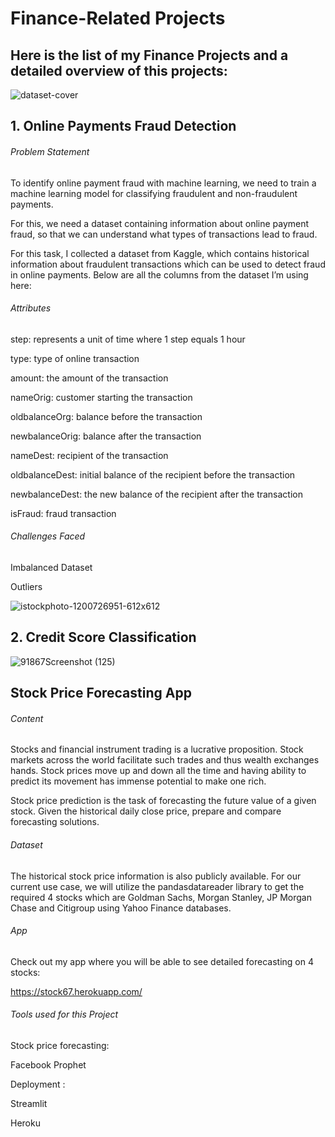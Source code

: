 

# Finance-Related Projects

## Here is the list of my Finance Projects and a detailed overview of this projects:




![dataset-cover](https://user-images.githubusercontent.com/88341388/203754171-9b931d52-652c-4b60-a868-d97920a21181.jpg)

## 1. Online Payments Fraud Detection

###### Problem Statement

To identify online payment fraud with machine learning, we need to train a machine learning model for classifying fraudulent and non-fraudulent payments. 

For this, we need a dataset containing information about online payment fraud, so that we can understand what types of transactions lead to fraud. 

For this task, I collected a dataset from Kaggle, which contains historical information about fraudulent transactions which can be used to detect fraud in online payments. Below are all the columns from the dataset I’m using here:

###### Attributes
step: represents a unit of time where 1 step equals 1 hour

type: type of online transaction

amount: the amount of the transaction

nameOrig: customer starting the transaction

oldbalanceOrg: balance before the transaction

newbalanceOrig: balance after the transaction

nameDest: recipient of the transaction

oldbalanceDest: initial balance of the recipient before the transaction

newbalanceDest: the new balance of the recipient after the transaction

isFraud: fraud transaction

###### Challenges Faced

Imbalanced Dataset

Outliers


![istockphoto-1200726951-612x612](https://user-images.githubusercontent.com/88341388/203758077-9342a869-9631-49ae-91b6-136b0c4d9554.jpg)

## 2. Credit Score Classification




![91867Screenshot (125)](https://user-images.githubusercontent.com/88341388/203889985-dc079235-1694-4cf3-8176-f749c2e27604.png)

## Stock Price Forecasting App


###### Content

Stocks and financial instrument trading is a lucrative proposition. Stock markets across the world facilitate such trades and thus wealth exchanges hands. Stock prices move up and down all the time and having ability to predict its movement has immense potential to make one rich.

Stock price prediction is the task of forecasting the future value of a given stock. Given the historical daily close price, prepare and compare forecasting solutions.

###### Dataset

The historical stock price information is also publicly available. For our current use case, we will utilize the pandasdatareader library to get the required 4 stocks which are Goldman Sachs, Morgan Stanley, JP Morgan Chase and Citigroup using Yahoo Finance databases.

###### App
Check out my app where you will be able to see detailed forecasting on 4 stocks:

https://stock67.herokuapp.com/

###### Tools used for this Project
Stock price forecasting:

Facebook Prophet

Deployment :

Streamlit

Heroku


















